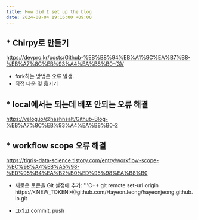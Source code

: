 ```yaml
---
title: How did I set up the blog
date: 2024-08-04 19:16:00 +09:00
---
```

## * Chirpy로 만들기
https://devpro.kr/posts/Github-%EB%B8%94%EB%A1%9C%EA%B7%B8-%EB%A7%8C%EB%93%A4%EA%B8%B0-(3)/
- fork하는 방법은 오류 발생.
- 직접 다운 및 옮기기

## * local에서는 되는데 배포 안되는 오류 해결
https://velog.io/@hashnsalt/Github-Blog-%EB%A7%8C%EB%93%A4%EA%B8%B0-2

## * workflow scope 오류 해결
https://tigris-data-science.tistory.com/entry/workflow-scope-%EC%98%A4%EB%A5%98-%ED%95%B4%EA%B2%B0%ED%95%98%EA%B8%B0

- 새로운 토큰을 Git 설정에 추가:
'''C++
git remote set-url origin https://<NEW_TOKEN>@github.com/HayeonJeong/hayeonjeong.github.io.git

- 그리고 commit, push
